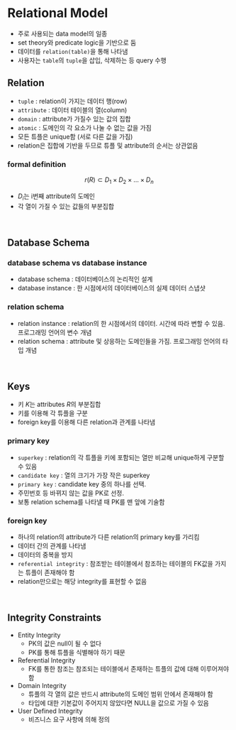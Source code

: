# Relational Model
* 주로 사용되는 data model의 일종
* set theory와 predicate logic을 기반으로 둠
* 데이터를 `relation(table)`을 통해 나타냄
* 사용자는 `table`의 `tuple`을 삽입, 삭제하는 등 query 수행


## Relation
* `tuple` : relation이 가지는 데이터 행(row)
* `attribute` : 데이터 테이블의 열(column)
* `domain` : attribute가 가질수 있는 값의 집합
* `atomic` : 도메인의 각 요소가 나눌 수 없는 값을 가짐
* 모든 튜플은 unique함 (서로 다른 값을 가짐)
* relation은 집합에 기반을 두므로 튜플 및 attribute의 순서는 상관없음

### formal definition
$$r(R) \subset D_1 \times D_2 \times ... \times D_n$$
* $D_i$는 i번째 attribute의 도메인
* 각 열이 가질 수 있는 값들의 부분집합

<br/>

## Database Schema
### database schema vs database instance
* database schema : 데이터베이스의 논리적인 설계
* database instance : 한 시점에서의 데이터베이스의 실제 데이터 스냅샷

### relation schema
* relation instance : relation의 한 시점에서의 데이터. 시간에 따라 변할 수 있음. 프로그래밍 언어의 변수 개념
* relation schema : attribute 및 상응하는 도메인들을 가짐. 프로그래밍 언어의 타입 개념

<br/>

## Keys
* 키 $K$는 attributes $R$의 부분집합
* 키를 이용해 각 튜플을 구분
* foreign key를 이용해 다른 relation과 관계를 나타냄

### primary key
* `superkey` : relation의 각 튜플을 키에 포함되는 열만 비교해 unique하게 구분할 수 있음
* `candidate key` : 열의 크기가 가장 작은 superkey
* `primary key` : candidate key 중의 하나를 선택. 
* 주민번호 등 바뀌지 않는 값을 PK로 선정.
* 보통 relation schema를 나타낼 때 PK를 맨 앞에 기술함

### foreign key
* 하나의 relation의 attribute가 다른 relation의 primary key를 가리킴
* 데이터 간의 관계를 나타냄
* 데이터의 중복을 방지
* `referential integrity` : 참조받는 테이블에서 참조하는 테이블의 FK값을 가지는 튜플이 존재해야 함
* relation만으로는 해당 integrity를 표현할 수 없음

<br/>

## Integrity Constraints
* Entity Integrity
    * PK의 값은 null이 될 수 없다
    * PK를 통해 튜플을 식별해야 하기 때문
* Referential Integrity
    * FK를 통한 참조는 참조되는 테이블에서 존재하는 튜플의 값에 대해 이루어져야 함
* Domain Integrity
    * 튜플의 각 열의 값은 반드시 attribute의 도메인 범위 안에서 존재해야 함
    * 타입에 대한 기본값이 주어지지 않았다면 NULL을 값으로 가질 수 있음
* User Defined Integrity
    * 비즈니스 요구 사항에 의해 정의